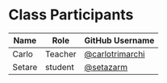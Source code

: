 # Class Participants

| Name | Role | GitHub Username |
|-----|----|--------|
| Carlo | Teacher | [@carlotrimarchi](https://github.com/carlotrimarchi)|
| Setare | student | [@setazarm](https://github.com/setazarm)|
